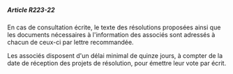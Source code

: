 ##### Article R223-22

En cas de consultation écrite, le texte des résolutions proposées ainsi que les documents nécessaires à l'information des associés sont adressés à chacun de ceux-ci par lettre recommandée.

Les associés disposent d'un délai minimal de quinze jours, à compter de la date de réception des projets de résolution, pour émettre leur vote par écrit.

